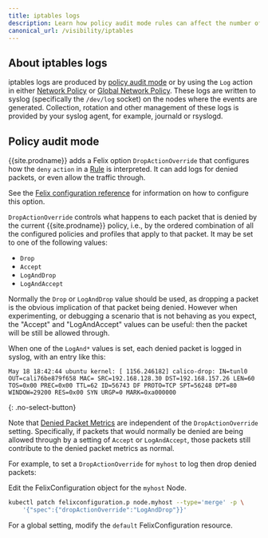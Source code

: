 ```yaml
---
title: iptables logs
description: Learn how policy audit mode rules can affect the number of iptable logs.
canonical_url: /visibility/iptables
---
```


## About iptables logs

iptables logs are produced by [policy audit mode](#policy-audit-mode) or by using the `Log` action in either
[Network Policy]({{site.baseurl}}/reference/resources/networkpolicy) or [Global Network Policy]({{site.baseurl}}/reference/resources/globalnetworkpolicy).
These logs are written to syslog (specifically the `/dev/log` socket) on the nodes where the events are generated.
Collection, rotation and other management of these logs is provided by your syslog agent, for example, journald or rsyslogd.

## Policy audit mode

{{site.prodname}} adds a Felix option `DropActionOverride` that configures how the
`deny` `action` in a [Rule]({{site.baseurl}}/reference/resources/networkpolicy#Rule) is interpreted.
It can add logs for denied packets, or even allow the traffic through.

See the
[Felix configuration reference]({{site.baseurl}}/reference/felix/configuration#{{site.prodnamedash}}-specific-configuration) for
information on how to configure this option.

`DropActionOverride` controls what happens to each packet that is denied by
the current {{site.prodname}} policy, i.e., by the ordered combination of all the
configured policies and profiles that apply to that packet.  It may be
set to one of the following values:

- `Drop`
- `Accept`
- `LogAndDrop`
- `LogAndAccept`

Normally the `Drop` or `LogAndDrop` value should be used, as dropping a
packet is the obvious implication of that packet being denied.  However when
experimenting, or debugging a scenario that is not behaving as you expect, the
"Accept" and "LogAndAccept" values can be useful: then the packet will be
still be allowed through.

When one of the `LogAnd*` values is set, each denied packet is logged in
syslog, with an entry like this:

```
May 18 18:42:44 ubuntu kernel: [ 1156.246182] calico-drop: IN=tunl0 OUT=cali76be879f658 MAC= SRC=192.168.128.30 DST=192.168.157.26 LEN=60 TOS=0x00 PREC=0x00 TTL=62 ID=56743 DF PROTO=TCP SPT=56248 DPT=80 WINDOW=29200 RES=0x00 SYN URGP=0 MARK=0xa000000
```
{: .no-select-button}

Note that [Denied Packet Metrics]({{site.baseurl}}/maintenance/monitor/metrics) are independent of the `DropActionOverride`
setting.  Specifically, if packets that would normally be denied are being
allowed through by a setting of `Accept` or `LogAndAccept`, those packets
still contribute to the denied packet metrics as normal.

For example, to set a `DropActionOverride` for `myhost` to log then drop denied packets:

Edit the FelixConfiguration object for the `myhost` Node.

```bash
kubectl patch felixconfiguration.p node.myhost --type='merge' -p \
    '{"spec":{"dropActionOverride":"LogAndDrop"}}'
```

For a global setting, modify the `default` FelixConfiguration resource.
